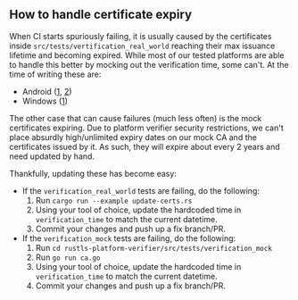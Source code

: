 ## How to handle certificate expiry

When CI starts spuriously failing, it is usually caused by the certificates inside `src/tests/vertification_real_world` reaching their max issuance lifetime and becoming expired. While most
of our tested platforms are able to handle this better by mocking out the verification time, some can't. At the time of writing these are:
- Android ([1](https://github.com/rustls/rustls-platform-verifier/issues/59), [2](https://github.com/rustls/rustls-platform-verifier/issues/183))
- Windows ([1](https://github.com/rustls/rustls-platform-verifier/issues/117))

The other case that can cause failures (much less often) is the mock certificates expiring. Due to platform verifier security restrictions, we can't place absurdly high/unlimited expiry dates
on our mock CA and the certificates issued by it. As such, they will expire about every 2 years and need updated by hand.

Thankfully, updating these has become easy:
- If the `verification_real_world` tests are failing, do the following:
    1. Run `cargo run --example update-certs.rs`
    2. Using your tool of choice, update the hardcoded time in `verification_time` to match the current datetime.
    3. Commit your changes and push up a fix branch/PR.
- If the `verification_mock` tests are failing, do the following:
    1. Run `cd rustls-platform-verifier/src/tests/verification_mock`
    2. Run `go run ca.go`
    3. Using your tool of choice, update the hardcoded time in `verification_time` to match the current datetime.
    4. Commit your changes and push up a fix branch/PR.
